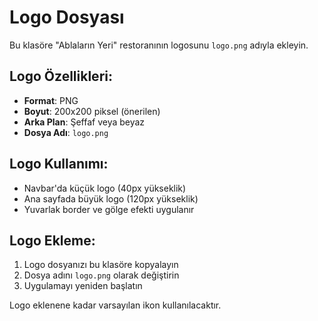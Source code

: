 # Logo Dosyası

Bu klasöre "Ablaların Yeri" restoranının logosunu `logo.png` adıyla ekleyin.

## Logo Özellikleri:
- **Format**: PNG
- **Boyut**: 200x200 piksel (önerilen)
- **Arka Plan**: Şeffaf veya beyaz
- **Dosya Adı**: `logo.png`

## Logo Kullanımı:
- Navbar'da küçük logo (40px yükseklik)
- Ana sayfada büyük logo (120px yükseklik)
- Yuvarlak border ve gölge efekti uygulanır

## Logo Ekleme:
1. Logo dosyanızı bu klasöre kopyalayın
2. Dosya adını `logo.png` olarak değiştirin
3. Uygulamayı yeniden başlatın

Logo eklenene kadar varsayılan ikon kullanılacaktır.
